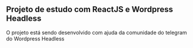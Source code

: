 ## Projeto de estudo com ReactJS e Wordpress Headless

O projeto está sendo desenvolvido com ajuda da comunidade do telegram do Wordpress Headless